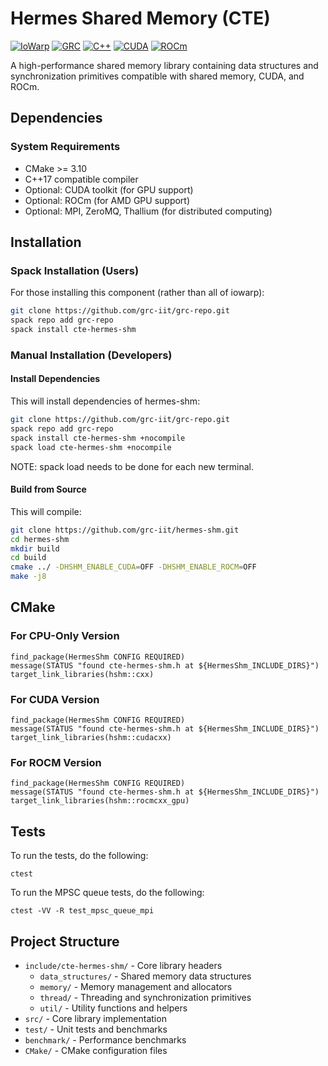 
# Hermes Shared Memory (CTE)

[![IoWarp](https://img.shields.io/badge/IoWarp-GitHub-blue.svg)](http://github.com/iowarp)
[![GRC](https://img.shields.io/badge/GRC-Website-blue.svg)](https://grc.iit.edu/)
[![C++](https://img.shields.io/badge/C++-17-blue.svg)](https://isocpp.org/)
[![CUDA](https://img.shields.io/badge/CUDA-Compatible-green.svg)](https://developer.nvidia.com/cuda-zone)
[![ROCm](https://img.shields.io/badge/ROCm-Compatible-red.svg)](https://rocmdocs.amd.com/)

A high-performance shared memory library containing data structures and synchronization primitives compatible with shared memory, CUDA, and ROCm.

## Dependencies

### System Requirements
- CMake >= 3.10
- C++17 compatible compiler
- Optional: CUDA toolkit (for GPU support)
- Optional: ROCm (for AMD GPU support)
- Optional: MPI, ZeroMQ, Thallium (for distributed computing)

## Installation

### Spack Installation (Users)

For those installing this component (rather than all of iowarp):
```bash
git clone https://github.com/grc-iit/grc-repo.git
spack repo add grc-repo
spack install cte-hermes-shm
```

### Manual Installation (Developers)

#### Install Dependencies

This will install dependencies of hermes-shm:
```bash
git clone https://github.com/grc-iit/grc-repo.git
spack repo add grc-repo
spack install cte-hermes-shm +nocompile
spack load cte-hermes-shm +nocompile
```

NOTE: spack load needs to be done for each new terminal.

#### Build from Source

This will compile:
```bash
git clone https://github.com/grc-iit/hermes-shm.git
cd hermes-shm
mkdir build
cd build
cmake ../ -DHSHM_ENABLE_CUDA=OFF -DHSHM_ENABLE_ROCM=OFF
make -j8
```

## CMake

### For CPU-Only Version
```
find_package(HermesShm CONFIG REQUIRED)
message(STATUS "found cte-hermes-shm.h at ${HermesShm_INCLUDE_DIRS}")
target_link_libraries(hshm::cxx)
```

### For CUDA Version
```
find_package(HermesShm CONFIG REQUIRED)
message(STATUS "found cte-hermes-shm.h at ${HermesShm_INCLUDE_DIRS}")
target_link_libraries(hshm::cudacxx)
```

### For ROCM Version
```
find_package(HermesShm CONFIG REQUIRED)
message(STATUS "found cte-hermes-shm.h at ${HermesShm_INCLUDE_DIRS}")
target_link_libraries(hshm::rocmcxx_gpu)
```

## Tests

To run the tests, do the following:
```
ctest
```

To run the MPSC queue tests, do the following:
```
ctest -VV -R test_mpsc_queue_mpi
```

## Project Structure

- `include/cte-hermes-shm/` - Core library headers
  - `data_structures/` - Shared memory data structures
  - `memory/` - Memory management and allocators
  - `thread/` - Threading and synchronization primitives
  - `util/` - Utility functions and helpers
- `src/` - Core library implementation
- `test/` - Unit tests and benchmarks
- `benchmark/` - Performance benchmarks
- `CMake/` - CMake configuration files
